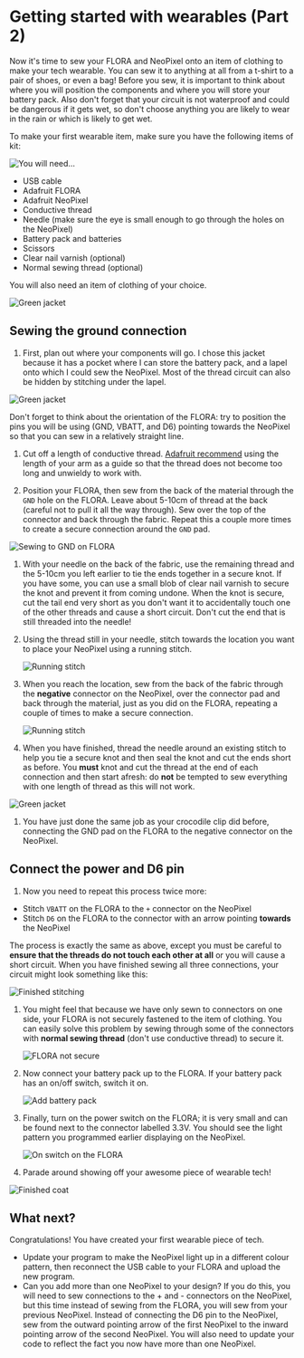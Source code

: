 # Getting started with wearables (Part 2)

Now it's time to sew your FLORA and NeoPixel onto an item of clothing to make your tech wearable. You can sew it to anything at all from a t-shirt to a pair of shoes, or even a bag! Before you sew, it is important to think about where you will position the components and where you will store your battery pack. Also don't forget that your circuit is not waterproof and could be dangerous if it gets wet, so don't choose anything you are likely to wear in the rain or which is likely to get wet.

To make your first wearable item, make sure you have the following items of kit:

![You will need...](images/you-will-need.png)

- USB cable
- Adafruit FLORA
- Adafruit NeoPixel
- Conductive thread
- Needle (make sure the eye is small enough to go through the holes on the NeoPixel)
- Battery pack and batteries
- Scissors
- Clear nail varnish (optional)
- Normal sewing thread (optional)

You will also need an item of clothing of your choice.

![Green jacket](images/jacket.png)

## Sewing the ground connection

1. First, plan out where your components will go. I chose this jacket because it has a pocket where I can store the battery pack, and a lapel onto which I could sew the NeoPixel. Most of the thread circuit can also be hidden by stitching under the lapel.

  ![Green jacket](images/positioning.png)

  Don't forget to think about the orientation of the FLORA: try to position the pins you will be using (GND, VBATT, and D6) pointing towards the NeoPixel so that you can sew in a relatively straight line.

1. Cut off a length of conductive thread. [Adafruit recommend](https://learn.adafruit.com/conductive-thread/prep-thread-and-fabric) using the length of your arm as a guide so that the thread does not become too long and unwieldy to work with.

1. Position your FLORA, then sew from the back of the material through the `GND` hole on the FLORA. Leave about 5-10cm of thread at the back (careful not to pull it all the way through). Sew over the top of the connector and back through the fabric. Repeat this a couple more times to create a secure connection around the `GND` pad.

  ![Sewing to GND on FLORA](images/sew-ground-1.png)

1. With your needle on the back of the fabric, use the remaining thread and the 5-10cm you left earlier to tie the ends together in a secure knot. If you have some, you can use a small blob of clear nail varnish to secure the knot and prevent it from coming undone. When the knot is secure, cut the tail end very short as you don't want it to accidentally touch one of the other threads and cause a short circuit. Don't cut the end that is still threaded into the needle!

1. Using the thread still in your needle, stitch towards the location you want to place your NeoPixel using a running stitch.

    ![Running stitch](images/sew-ground-2.png)

1. When you reach the location, sew from the back of the fabric through the **negative** connector on the NeoPixel, over the connector pad and back through the material, just as you did on the FLORA, repeating a couple of times to make a secure connection.

    ![Running stitch](images/sew-ground-3.png)

1. When you have finished, thread the needle around an existing stitch to help you tie a secure knot and then seal the knot and cut the ends short as before. You **must** knot and cut the thread at the end of each connection and then start afresh: do **not** be tempted to sew everything with one length of thread as this will not work.

  ![Green jacket](images/tie-knot.png)

1. You have just done the same job as your crocodile clip did before, connecting the GND pad on the FLORA to the negative connector on the NeoPixel.

## Connect the power and D6 pin

1. Now you need to repeat this process twice more:

 - Stitch `VBATT` on the FLORA to the `+` connector on the NeoPixel
 - Stitch `D6` on the FLORA to the connector with an arrow pointing **towards** the NeoPixel

 The process is exactly the same as above, except you must be careful to **ensure that the threads do not touch each other at all** or you will cause a short circuit. When you have finished sewing all three connections, your circuit might look something like this:

   ![Finished stitching](images/finished-stitching.png)

1. You might feel that because we have only sewn to connectors on one side, your FLORA is not securely fastened to the item of clothing. You can easily solve this problem by sewing through some of the connectors with **normal sewing thread** (don't use conductive thread) to secure it.

   ![FLORA not secure](images/flappy-flora.png)

1. Now connect your battery pack up to the FLORA. If your battery pack has an on/off switch, switch it on.

   ![Add battery pack](images/add-battery-pack.png)

1. Finally, turn on the power switch on the FLORA; it is very small and can be found next to the connector labelled 3.3V. You should see the light pattern you programmed earlier displaying on the NeoPixel.

   ![On switch on the FLORA](images/on-switch.png)

1. Parade around showing off your awesome piece of wearable tech!

  ![Finished coat](images/finished.png)

## What next?

Congratulations! You have created your first wearable piece of tech.

- Update your program to make the NeoPixel light up in a different colour pattern, then reconnect the USB cable to your FLORA and upload the new program.
- Can you add more than one NeoPixel to your design? If you do this, you will need to sew connections to the + and - connectors on the NeoPixel, but this time instead of sewing from the FLORA, you will sew from your previous NeoPixel. Instead of connecting the D6 pin to the NeoPixel, sew from the outward pointing arrow of the first NeoPixel to the inward pointing arrow of the second NeoPixel. You will also need to update your code to reflect the fact you now have more than one NeoPixel.
